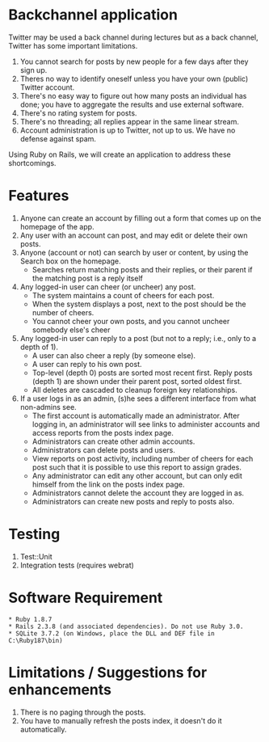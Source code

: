 Backchannel application
==========================

Twitter may be used a back channel during lectures but as a back channel, Twitter has some important limitations.

1. You cannot search for posts by new people for a few days after they sign up.
2. Theres no way to identify oneself unless you have your own (public) Twitter account.
3. There's no easy way to figure out how many posts an individual has done; you have to aggregate the results and use external software.
4. There's no rating system for posts.
5. There's no threading; all replies appear in the same linear stream.
6. Account administration is up to Twitter, not up to us.  We have no defense against spam.

Using Ruby on Rails, we will create an application to address these shortcomings.

Features
========

1. Anyone can create an account by filling out a form that comes up on the homepage of the app.
2. Any user with an account can post, and may edit or delete their own posts.
3. Anyone (account or not) can search by user or content, by using the Search box on the homepage.
     *  Searches return matching posts and their replies, or their parent if the matching post is a reply itself
4. Any logged-in user can cheer (or uncheer) any post.
     *  The system maintains a count of cheers for each post.
     *  When the system displays a post, next to the post should be the number of cheers.
     *  You cannot cheer your own posts, and you cannot uncheer somebody else's cheer
5. Any logged-in user can reply to a post (but not to a reply; i.e., only to a depth of 1).
     *  A user can also cheer a reply (by someone else).
     *  A user can reply to his own post.
     *  Top-level (depth 0) posts are sorted most recent first. Reply posts (depth 1) are shown under their parent post, sorted oldest first.
     *  All deletes are cascaded to cleanup foreign key relationships.
7. If a user logs in as an admin, (s)he sees a different interface from what non-admins see.
     *  The first account is automatically made an administrator. After logging in, an administrator will see links to administer accounts and access reports from the posts index page.
     *  Administrators can create other admin accounts.
     *  Administrators can delete posts and users.
     *  View reports on post activity, including number of cheers for each post such that it is possible to use this report to assign grades.
     *  Any administrator can edit any other account, but can only edit himself from the link on the posts index page.
     *  Administrators cannot delete the account they are logged in as.
     *  Administrators can create new posts and reply to posts also.

Testing
=======

1. Test::Unit
2. Integration tests (requires webrat)

Software Requirement
====================
    * Ruby 1.8.7
    * Rails 2.3.8 (and associated dependencies). Do not use Ruby 3.0.
    * SQLite 3.7.2 (on Windows, place the DLL and DEF file in C:\Ruby187\bin)

Limitations / Suggestions for enhancements
==========================================

1. There is no paging through the posts.
2. You have to manually refresh the posts index, it doesn't do it automatically.
    